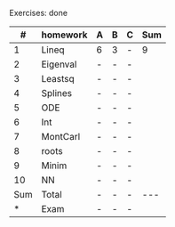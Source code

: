 
Exercises: done

| # | homework | A | B | C | Sum |
| - | -------- | - | - | - | --- |
| 1 | Lineq    | 6 | 3 | - |  9  |
| 2 | Eigenval | - | - | - |     |
| 3 | Leastsq  | - | - | - |     |
| 4 | Splines  | - | - | - |     |
| 5 | ODE      | - | - | - |     |
| 6 | Int      | - | - | - |     |
| 7 | MontCarl | - | - | - |     |
| 8 | roots    | - | - | - |     |
| 9 | Minim    | - | - | - |     |
| 10| NN       | - | - | - |     |
|Sum| Total    | - | - | - | --- |
| * | Exam     | - | - | - |     |
